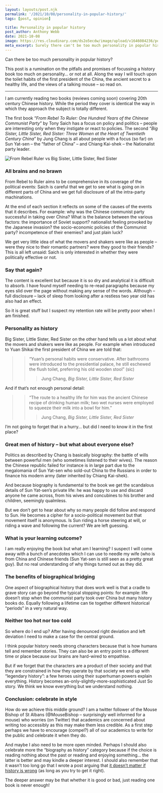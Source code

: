 ```yaml
---
layout: layouts/post.njk
permalink: '/2021/10/08/personality-in-popular-history/'
tags: [post, opinion]

title: Personality in popular history
post_author: Anthony Webb
date: 2021-10-08
image: https://res.cloudinary.com/ds2o5ecdw/image/upload/v1646084236/posts/biography_as_history.png
meta_excerpt: Surely there can't be too much personality in popular history can there? Here I argue for a happy medium between boring and biographically biased popular history books.
---
```

Can there be too much personality in popular history?

This post is a rumination on the pitfalls and promises of focussing a history book too much on personality… or not at all. Along the way I will touch upon the toilet habits of the first president of the China, the ancient secret to a healthy life, and the views of a talking mouse – so read on.

<hr>

I am currently reading two books (reviews coming soon) covering 20th century Chinese history. While the period they cover is identical the way in which they approach the subject is totally different.

The first book “*From Rebel To Ruler: One Hundred Years of the Chinese Communist Party*” by Tony Saich has a focus on policy and politics – people are interesting only when they instigate or react to policies. The second “*Big Sister, Little Sister, Red Sister: Three Women at the Heart of Twentieth Century China*” by Jung Chang is all about people with a focus (so far) on Sun Yat-sen – the “father of China” – and Chiang Kai-shek – the Nationalist party leader.

![From Rebel Ruler vs Big Sister, Little Sister, Red Sister](https://res.cloudinary.com/ds2o5ecdw/image/upload/v1646084236/posts/biography_as_history.png#center 'From Rebel Ruler vs Big Sister, Little Sister, Red Sister')

### All brains and no brawn

From Rebel to Ruler aims to be comprehensive in its coverage of the political events: Saich is careful that we get to see what is going on in different parts of China and we get full disclosure of all the intra-party machinations.

At the end of each section it reflects on some of the causes of the events that it describes. For example: why was the Chinese communist party successful in taking over China? What is the balance between the various factors: the importance of Soviet support? nationalist feeling provoked by the Japanese invasion? the socio-economic policies of the Communist party? incompetence of their enemies? and just plain luck?

We get very little idea of what the movers and shakers were like as people – were they nice to their romantic partners? were they good to their friends? This is all left unsaid: Saich is only interested in whether they were politically effective or not.

### Say that again?

The content is excellent but because it is so dry and analytical it is difficult to absorb. I have found myself needing to re-read paragraphs because my eyes slid over the page without making any sense of the words. Although – full disclosure – lack of sleep from looking after a restless two year old has also had an effect.

So it is great stuff but I suspect my retention rate will be pretty poor when I am finished.

### Personality as history

Big Sister, Little Sister, Red Sister on the other hand tells us a lot about what the movers and shakers were like as people. For example when introduced to Yuan Shikai the first president of China we are told that:

>> “Yuan’s personal habits were conservative. After bathrooms were introduced to the presidential palace, he still eschewed the flush toilet, preferring his old wooden stool” (sic)
>>> Jung Chang, *Big Sister, Little Sister, Red Sister*

And if that’s not enough personal detail:

>> “The route to a healthy life for him was the ancient Chinese recipe of drinking human milk; two wet nurses were employed to squeeze their milk into a bowl for him.”
>>> Jung Chang, *Big Sister, Little Sister, Red Sister*

I’m not going to forget that in a hurry… but did I need to know it in the first place?

### Great men of history – but what about everyone else?

Politics as described by Chang is basically biography: the battle of wills between powerful men (who sometimes listened to their wives). The reason the Chinese republic failed for instance is in large part due to the megalomania of Sun Yat-sen who sold-out China to the Russians in order to finance his modern army (later inherited by Chiang Kai-shek).

And because biography is fundamental to the book we get the scandalous details of Sun Yat-sen’s private life: he was happy to use and discard anyone he came across, from his wives and concubines to his brother and children, seemingly qualmless.

But we don’t get to hear about why so many people did follow and respond to Sun. He becomes a cipher for a socio-political movement but that movement itself is anonymous. Is Sun riding a horse steering at will, or riding a wave and following the current? We are left guessing.

### What is your learning outcome?

I am really enjoying the book but what am I learning? I suspect I will come away with a bunch of anecdotes which I can use to needle my wife (who is from China and Chinese friends (Sun Yat-sen is still seen as a pretty great guy). But no real understanding of why things turned out as they did.

### The benefits of biographical bridging

One aspect of biographical history that does work well is that a cradle to grave story can go beyond the typical stopping points: for example: life doesn’t stop when the communist party took over China but many history books do. Equally following a lifetime can tie together different historical “periods” in a very natural way.

### Neither too hot nor too cold

So where do I end up? After having denounced right deviation and left deviation I need to make a case for the central ground.

I think popular history needs strong characters because that is how humans tell and remember stories. They can also be an entry point to a different time or place because our brains are hard-wired to empathise.

But if we forget that the characters are a product of their society and that they are constrained in how they operate by that society we end up with “legendary history”: a few heroes using their superhuman powers explain everything. History becomes an-only-slightly-more-sophisticated Just So story. We think we know everything but we understand nothing.

### Conclusion: celebrate in style

How do we achieve this middle ground? I am a twitter follower of the Mouse Bishop of St Albans (@MouseBishop – surprisingly well informed for a mouse) who worries (on Twitter) that academics are concerned about writing too accessibly as this may make them less credible. As a first step perhaps we have to encourage (compel?) all of our academics to write for the public and celebrate it when they do.

And maybe I also need to be more open minded. Perhaps I should also celebrate more the “biography as history” category because if the choice is reading nothing about the past or reading and enjoying something… the latter is better and may kindle a deeper interest. I should also remember that it wasn’t too long go that I wrote a post arguing that [it doesn’t matter if history is wrong](https://popularhistorybooks.com/2021/06/11/if-history-is-wrong-does-it-matter/) (as long as you try to get it right).

The deeper answer may be that whether it is good or bad, just reading one book is never enough!